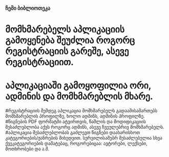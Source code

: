 ### ჩემი ბიბლიოთეკა
# მომხმარებელს აპლიკაციის გამოყენება შეუძლია როგორც რეგისტრაციის გარეშე, ასევე რეგისტრაციით.
# აპლიკაციაში გამოყოფილია ორი, ადმინის და მომხმარებლის მხარე. 
#რეგისტრაციის შემდეგ აპლიკაცია მომხმარებელს გადაამისამართებს მომხმარებლის პროფილზე, ხოლო ადმინს, ადმინის პროფილზე. 
#წიგნების PDF ფორმატში ატვირთვის, წაშლის და მოდიფიკაციის შესაძლებლობა აქვს როგორც ადმინს, ასევე ჩვეულებრივ მომხმარებელს. 
#აპლიკაცია შესაძლებლობას გაძლევთ წიგნები დაახარისხოთ კატეგორიების/ჟანრების მიხედვით. სურვილისამებრ შესაძლებელია სხვა ქვეკატეგორიების დამატებაც, როგორებიცაა: ავტორები, ლექსები, მოთხრობები და ა.შ.
